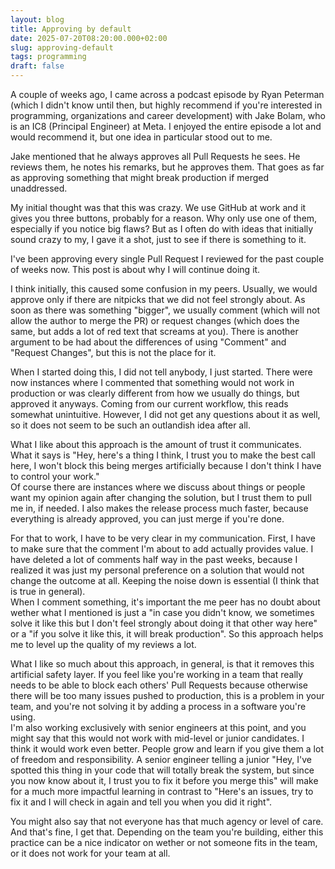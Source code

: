 ```yaml
---
layout: blog
title: Approving by default
date: 2025-07-20T08:20:00.000+02:00
slug: approving-default
tags: programming
draft: false
---
```

A couple of weeks ago, I came across a podcast episode by Ryan Peterman (which I didn't know until then, but highly recommend if you're interested in programming, organizations and career development) with Jake Bolam, who is an IC8 (Principal Engineer) at Meta. I enjoyed the entire episode a lot and would recommend it, but one idea in particular stood out to me.

Jake mentioned that he always approves all Pull Requests he sees. He reviews them, he notes his remarks, but he approves them. That goes as far as approving something that might break production if merged unaddressed. 

My initial thought was that this was crazy. We use GitHub at work and it gives you three buttons, probably for a reason. Why only use one of them, especially if you notice big flaws? But as I often do with ideas that initially sound crazy to my, I gave it a shot, just to see if there is something to it. 

I've been approving every single Pull Request I reviewed for the past couple of weeks now. This post is about why I will continue doing it.

I think initially, this caused some confusion in my peers. Usually, we would approve only if there are nitpicks that we did not feel strongly about. As soon as there was something "bigger", we usually comment (which will not allow the author to merge the PR) or request changes (which does the same, but adds a lot of red text that screams at you). There is another argument to be had about the differences of using "Comment" and "Request Changes", but this is not the place for it.

When I started doing this, I did not tell anybody, I just started. There were now instances where I commented that something would not work in production or was clearly different from how we usually do things, but approved it anyways. Coming from our current workflow, this reads somewhat unintuitive. However, I did not get any questions about it as well, so it does not seem to be such an outlandish idea after all.

What I like about this approach is the amount of trust it communicates. What it says is "Hey, here's a thing I think, I trust you to make the best call here, I won't block this being merges artificially because I don't think I have to control your work."\
Of course there are instances where we discuss about things or people want my opinion again after changing the solution, but I trust them to pull me in, if needed. I also makes the release process much faster, because everything is already approved, you can just merge if you're done.

For that to work, I have to be very clear in my communication. First, I have to make sure that the comment I'm about to add actually provides value. I have deleted a lot of comments half way in the past weeks, because I realized it was just my personal preference on a solution that would not change the outcome at all. Keeping the noise down is essential (I think that is true in general).\
When I comment something, it's important the me peer has no doubt about wether what I mentioned is just a "in case you didn't know, we sometimes solve it like this but I don't feel strongly about doing it that other way here" or a "if you solve it like this, it will break production". So this approach helps me to level up the quality of my reviews a lot.

What I like so much about this approach, in general, is that it removes this artificial safety layer. If you feel like you're working in a team that really needs to be able to block each others' Pull Requests because otherwise there will be too many issues pushed to production, this is a problem in your team, and you're not solving it by adding a process in a software you're using.\
I'm also working exclusively with senior engineers at this point, and you might say that this would not work with mid-level or junior candidates. I think it would work even better. People grow and learn if you give them a lot of freedom and responsibility. A senior engineer telling a junior "Hey, I've spotted this thing in your code that will totally break the system, but since you now know about it, I trust you to fix it before you merge this" will make for a much more impactful learning in contrast to "Here's an issues, try to fix it and I will check in again and tell you when you did it right".

You might also say that not everyone has that much agency or level of care. And that's fine, I get that. Depending on the team you're building, either this practice can be a nice indicator on wether or not someone fits in the team, or it does not work for your team at all.
